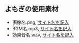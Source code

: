 ## よもぎの使用素材

- 画像名.png, [サイト名を記入](https://サイトのリンクを記入)
- BGM名.mp3, [サイト名を記入](https://サイトのリンクを記入)
- 効果音名.wav, [サイト名を記入](https://サイトのリンクを記入)
